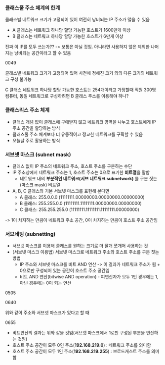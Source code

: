 ### 클래스풀 주소 체계의 한계
클래스별 네트워크 크기가 고정되어 있어 여전히 낭비되는 IP 주소가 많을 수 있음
- A 클래스는 네트워크 하나당 할당 가능한 호스트가 1600만개 이상
- B 클래스는 네트워크 하나당 할당 가능한 호스트가 6만개 이상

진짜 이 IP를 모두 쓰는가?? -> 보통은 아닐 것임. 아니라면 사용하지 않은 제외한 나머지는 낭비되는 공간이라고 할 수 있음

0049

클래스별 네트워크 크기가 고정되어 있어 사전에 정해진 크기 외의 다른 크기의 네트워크 구성 불가능

C 클래스 네트워크 하나당 할당 가능한 호스트는 254개이라고 가정할때
직원 300명 컴퓨터, 동일 네트워크로 구성하려면 B 클래스 주소를 이용해야 하나?
### 클래스리스 주소 체계
- 클래스 개념 없이 클래스에 구애받지 않고 네트워크 영역을 나누고 호스트에게 IP 주소 공간을 할당하는 방식
- 클래스풀 주소 체계보다 더 유동적이고 정교한 네트워크를 구획할 수 있음
- 오늘날 주로 활용하는 방식

### 서브넷 마스크 (subnet mask)
-  클래스 없이 IP 주소의 네트워크 주소, 호스트 주소를 구분하는 수단
- IP 주소상에서 네트워크 주소는 1, 호스트 주소는 0으로 표기한 **비트열**을 말함
	- 네트워크 내의 **부분적인 네트워크(서브 네트워크 subnetwork)** 를 구분 짓는 (마스크 mask) 비트열
-  A, B, C 클래스의 기본 서브넷 마스크를 표현해 본다면
	- A 클래스: 255.0.0.0 (11111111.00000000.00000000.00000000)
	- B 클래스: 255.255.0.0 (11111111.11111111.00000000.00000000)
	- C 클래스: 255.255.255.0 (11111111.11111111.11111111.00000000)

-> 1이 차지하는 만큼이 네트워크 주소 공간, 0이 차지하는 만큼이 호스트 주소 공간임

### 서브네팅 (subnetting)
- 서브넷 마스크를 이용해 클래스를 원하는 크기로 더 잘개 쪼개어 사용하는 것
- (서브넷 마스크 이용법) 서브넷 마스크로 네트워크 주소와 호스트 주소를 구분 짓는 방법
	- IP 주소와 서브넷 마스크를 비트 AND 연산 -> 이 결과가 네트워크 주소가 됨 + 0으로만 구성되어 있는 공간이 호스트 주소 공간임
	- 비트 AND 연산(bitwise AND operation) - 피연산자가 모두 1인 경우에는 1, 아닌 경우에는 0이 되는 연산

0505

0640

위와 같이 주소와 서브넷 마스크가 있다고 할 때

0655

- 비트연산의 결과는 위와 같을 것임(서브넷 마스크에서 1로만 구성된 부분을 연산하는 것임)
- 호스트 주소 공간이 모두 0인 주소(**192.168.219.0**) : 네트워크 주소를 의미함
- 호스트 주소 공간이 모두 1인 주소(**192.168.219.255**) : 브로드캐스트 주소를 의미함

